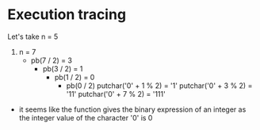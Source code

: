 # Execution tracing

Let's take n = 5

1. n = 7
    - pb(7 / 2) = 3
        - pb(3 / 2) = 1
            - pb(1 / 2) = 0
                - pb(0 / 2)
            putchar('0' + 1 % 2) = '1'
        putchar('0' + 3 % 2) = '11'
    putchar('0' + 7 % 2) = '111'

- it seems like the function gives the binary expression of an integer as the integer value of the character '0' is 0